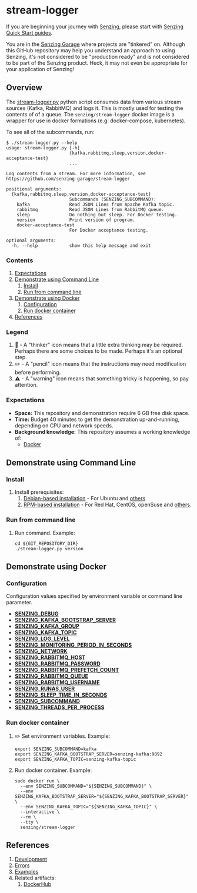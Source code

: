 # stream-logger

If you are beginning your journey with
[Senzing](https://senzing.com/),
please start with
[Senzing Quick Start guides](https://docs.senzing.com/quickstart/).

You are in the
[Senzing Garage](https://github.com/senzing-garage)
where projects are "tinkered" on.
Although this GitHub repository may help you understand an approach to using Senzing,
it's not considered to be "production ready" and is not considered to be part of the Senzing product.
Heck, it may not even be appropriate for your application of Senzing!

## Overview

The [stream-logger.py](stream-logger.py) python script consumes data
from various stream sources (Kafka, RabbitMQ) and logs it.
This is mostly used for testing the contents of of a queue.
The `senzing/stream-logger` docker image is a wrapper for use in docker formations (e.g. docker-compose, kubernetes).

To see all of the subcommands, run:

```console
$ ./stream-logger.py --help
usage: stream-logger.py [-h]
                        {kafka,rabbitmq,sleep,version,docker-acceptance-test}
                        ...

Log contents from a stream. For more information, see
https://github.com/senzing-garage/stream-logger

positional arguments:
  {kafka,rabbitmq,sleep,version,docker-acceptance-test}
                        Subcommands (SENZING_SUBCOMMAND):
    kafka               Read JSON Lines from Apache Kafka topic.
    rabbitmq            Read JSON Lines from RabbitMQ queue.
    sleep               Do nothing but sleep. For Docker testing.
    version             Print version of program.
    docker-acceptance-test
                        For Docker acceptance testing.

optional arguments:
  -h, --help            show this help message and exit
```

### Contents

1. [Expectations](#expectations)
1. [Demonstrate using Command Line](#demonstrate-using-command-line)
    1. [Install](#install)
    1. [Run from command line](#run-from-command-line)
1. [Demonstrate using Docker](#demonstrate-using-docker)
    1. [Configuration](#configuration)
    1. [Run docker container](#run-docker-container)
1. [References](#references)

### Legend

1. :thinking: - A "thinker" icon means that a little extra thinking may be required.
   Perhaps there are some choices to be made.
   Perhaps it's an optional step.
1. :pencil2: - A "pencil" icon means that the instructions may need modification before performing.
1. :warning: - A "warning" icon means that something tricky is happening, so pay attention.

### Expectations

- **Space:** This repository and demonstration require 6 GB free disk space.
- **Time:** Budget 40 minutes to get the demonstration up-and-running, depending on CPU and network speeds.
- **Background knowledge:** This repository assumes a working knowledge of:
  - [Docker](https://github.com/senzing-garage/knowledge-base/blob/main/WHATIS/docker.md)

## Demonstrate using Command Line

### Install

1. Install prerequisites:
    1. [Debian-based installation](docs/debian-based-installation.md) - For Ubuntu and [others](https://en.wikipedia.org/wiki/List_of_Linux_distributions#Debian-based)
    1. [RPM-based installation](docs/rpm-based-installation.md) - For Red Hat, CentOS, openSuse and [others](https://en.wikipedia.org/wiki/List_of_Linux_distributions#RPM-based).

### Run from command line

1. Run command.
    Example:

    ```console
    cd ${GIT_REPOSITORY_DIR}
    ./stream-logger.py version
    ```

## Demonstrate using Docker

### Configuration

Configuration values specified by environment variable or command line parameter.

- **[SENZING_DEBUG](https://github.com/senzing-garage/knowledge-base/blob/main/lists/environment-variables.md#senzing_debug)**
- **[SENZING_KAFKA_BOOTSTRAP_SERVER](https://github.com/senzing-garage/knowledge-base/blob/main/lists/environment-variables.md#senzing_kafka_bootstrap_server)**
- **[SENZING_KAFKA_GROUP](https://github.com/senzing-garage/knowledge-base/blob/main/lists/environment-variables.md#senzing_kafka_group)**
- **[SENZING_KAFKA_TOPIC](https://github.com/senzing-garage/knowledge-base/blob/main/lists/environment-variables.md#senzing_kafka_topic)**
- **[SENZING_LOG_LEVEL](https://github.com/senzing-garage/knowledge-base/blob/main/lists/environment-variables.md#senzing_log_level)**
- **[SENZING_MONITORING_PERIOD_IN_SECONDS](https://github.com/senzing-garage/knowledge-base/blob/main/lists/environment-variables.md#senzing_monitoring_period_in_seconds)**
- **[SENZING_NETWORK](https://github.com/senzing-garage/knowledge-base/blob/main/lists/environment-variables.md#senzing_network)**
- **[SENZING_RABBITMQ_HOST](https://github.com/senzing-garage/knowledge-base/blob/main/lists/environment-variables.md#senzing_rabbitmq_host)**
- **[SENZING_RABBITMQ_PASSWORD](https://github.com/senzing-garage/knowledge-base/blob/main/lists/environment-variables.md#senzing_rabbitmq_password)**
- **[SENZING_RABBITMQ_PREFETCH_COUNT](https://github.com/senzing-garage/knowledge-base/blob/main/lists/environment-variables.md#senzing_rabbitmq_prefetch_count)**
- **[SENZING_RABBITMQ_QUEUE](https://github.com/senzing-garage/knowledge-base/blob/main/lists/environment-variables.md#senzing_rabbitmq_queue)**
- **[SENZING_RABBITMQ_USERNAME](https://github.com/senzing-garage/knowledge-base/blob/main/lists/environment-variables.md#senzing_rabbitmq_username)**
- **[SENZING_RUNAS_USER](https://github.com/senzing-garage/knowledge-base/blob/main/lists/environment-variables.md#senzing_runas_user)**
- **[SENZING_SLEEP_TIME_IN_SECONDS](https://github.com/senzing-garage/knowledge-base/blob/main/lists/environment-variables.md#senzing_sleep_time_in_seconds)**
- **[SENZING_SUBCOMMAND](https://github.com/senzing-garage/knowledge-base/blob/main/lists/environment-variables.md#senzing_subcommand)**
- **[SENZING_THREADS_PER_PROCESS](https://github.com/senzing-garage/knowledge-base/blob/main/lists/environment-variables.md#senzing_threads_per_process)**

### Run docker container

1. :pencil2: Set environment variables.
   Example:

    ```console
    export SENZING_SUBCOMMAND=kafka
    export SENZING_KAFKA_BOOTSTRAP_SERVER=senzing-kafka:9092
    export SENZING_KAFKA_TOPIC=senzing-kafka-topic
    ```

1. Run docker container.
   Example:

    ```console
    sudo docker run \
      --env SENZING_SUBCOMMAND="${SENZING_SUBCOMMAND}" \
      --env SENZING_KAFKA_BOOTSTRAP_SERVER="${SENZING_KAFKA_BOOTSTRAP_SERVER}" \
      --env SENZING_KAFKA_TOPIC="${SENZING_KAFKA_TOPIC}" \
      --interactive \
      --rm \
      --tty \
      senzing/stream-logger
    ```

## References

1. [Development](docs/development.md)
1. [Errors](docs/errors.md)
1. [Examples](docs/examples.md)
1. Related artifacts:
    1. [DockerHub](https://hub.docker.com/r/senzing/stream-logger)

